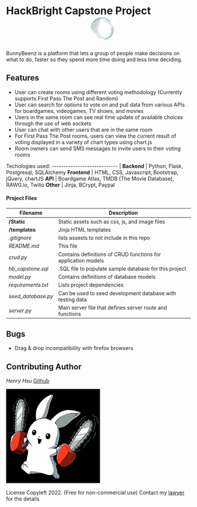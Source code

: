 # HackBright Capstone Project &emsp;&emsp;&emsp;&emsp;&emsp;&emsp;&emsp;&emsp; ![logo](static/img/ch_logo.png?raw=true")

BunnyBeenz is a platform that lets a group of people make decisions on what to do, faster so they spend more time doing and less time deciding.

## Features
+ User can create rooms using different voting methodology (Currently supports First Pass The Post and Random)
+ User can search for options to vote on and pull data from various APIs for boardgames, videogames, TV shows, and movies
+ Users in the same room can see real time update of available choices through the use of web sockets
+ User can chat with other users that are in the same room
+ For First Pass The Post rooms, users can view the current result of voting displayed in a variety of chart types using chart.js
+ Room owners can send SMS messages to invite users to their voting rooms


Techologies used:
---------------------------- |
**Backend** | Python, Flask, Postgresql, SQLAlchemy
**Frontend** | HTML, CSS, Javascript, Bootstrap, jQuery, chartJS
**API** | Boardgame Atlas, TMDB (The Movie Database), RAWG.io, Twilio
**Other** | Jinja, BCrypt, Paypal


#### Project Files

Filename | Description |
-------- | ----------- |
**/Static** | Static assets such as css, js, and image files
**/templates** | Jinja HTML templates
*.gitignore* | lists assests to not include in this repo
*README.md* | This file
*crud.py* | Contains definitions of CRUD functions for application models
*hb_capstone.sql* | .SQL file to populate sample database for this project
*model.py* | Contains definitions of database models
*requirements.txt* | Lists project dependencies
*seed_database.py* | Can be used to seed development database with testing data
*server.py* | Main server file that defines server route and functions


## Bugs
+ Drag & drop incompatibility with firefox browsers

## Contributing Author
*Henry Hsu* [Github](https://github.com/henryh28)

![My Spirit Animal](static/img/spirit_animal.jpg?raw=true")

License
Copyleft 2022. (Free for non-commercial use)  Contact my [lawyer](mailto:henrys.lawyer@gmail.com) for the details
